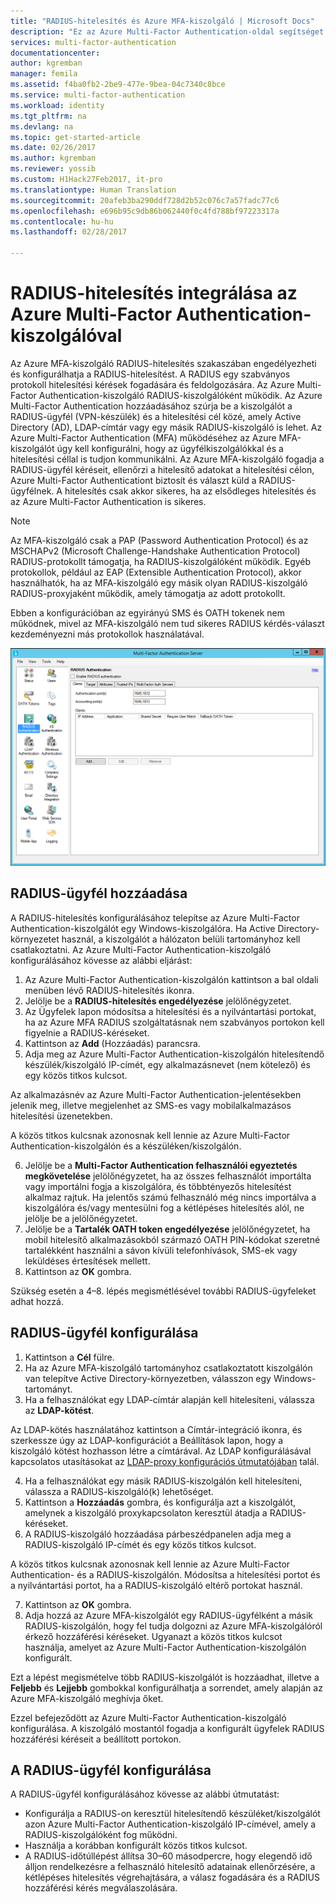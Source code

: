 ```yaml
---
title: "RADIUS-hitelesítés és Azure MFA-kiszolgáló | Microsoft Docs"
description: "Ez az Azure Multi-Factor Authentication-oldal segítséget nyújt a RADIUS-hitelesítés és az Azure Multi-Factor Authentication-kiszolgáló telepítéséhez."
services: multi-factor-authentication
documentationcenter: 
author: kgremban
manager: femila
ms.assetid: f4ba0fb2-2be9-477e-9bea-04c7340c8bce
ms.service: multi-factor-authentication
ms.workload: identity
ms.tgt_pltfrm: na
ms.devlang: na
ms.topic: get-started-article
ms.date: 02/26/2017
ms.author: kgremban
ms.reviewer: yossib
ms.custom: H1Hack27Feb2017, it-pro
ms.translationtype: Human Translation
ms.sourcegitcommit: 20afeb3ba290ddf728d2b52c076c7a57fadc77c6
ms.openlocfilehash: e696b95c9db86b062440f0c4fd788bf97223317a
ms.contentlocale: hu-hu
ms.lasthandoff: 02/28/2017

---
```

# <a name="integrate-radius-authentication-with-azure-multi-factor-authentication-server"></a>RADIUS-hitelesítés integrálása az Azure Multi-Factor Authentication-kiszolgálóval
Az Azure MFA-kiszolgáló RADIUS-hitelesítés szakaszában engedélyezheti és konfigurálhatja a RADIUS-hitelesítést. A RADIUS egy szabványos protokoll hitelesítési kérések fogadására és feldolgozására. Az Azure Multi-Factor Authentication-kiszolgáló RADIUS-kiszolgálóként működik. Az Azure Multi-Factor Authentication hozzáadásához szúrja be a kiszolgálót a RADIUS-ügyfél (VPN-készülék) és a hitelesítési cél közé, amely Active Directory (AD), LDAP-címtár vagy egy másik RADIUS-kiszolgáló is lehet. Az Azure Multi-Factor Authentication (MFA) működéséhez az Azure MFA-kiszolgálót úgy kell konfigurálni, hogy az ügyfélkiszolgálókkal és a hitelesítési céllal is tudjon kommunikálni. Az Azure MFA-kiszolgáló fogadja a RADIUS-ügyfél kéréseit, ellenőrzi a hitelesítő adatokat a hitelesítési célon, Azure Multi-Factor Authenticationt biztosít és választ küld a RADIUS-ügyfélnek. A hitelesítés csak akkor sikeres, ha az elsődleges hitelesítés és az Azure Multi-Factor Authentication is sikeres.

> [!NOTE]
> Az MFA-kiszolgáló csak a PAP (Password Authentication Protocol) és az MSCHAPv2 (Microsoft Challenge-Handshake Authentication Protocol) RADIUS-protokollt támogatja, ha RADIUS-kiszolgálóként működik.  Egyéb protokollok, például az EAP (Extensible Authentication Protocol), akkor használhatók, ha az MFA-kiszolgáló egy másik olyan RADIUS-kiszolgáló RADIUS-proxyjaként működik, amely támogatja az adott protokollt.
>
> Ebben a konfigurációban az egyirányú SMS és OATH tokenek nem működnek, mivel az MFA-kiszolgáló nem tud sikeres RADIUS kérdés-választ kezdeményezni más protokollok használatával.

![Radius-hitelesítés](./media/multi-factor-authentication-get-started-server-rdg/radius.png)

## <a name="add-a-radius-client"></a>RADIUS-ügyfél hozzáadása
A RADIUS-hitelesítés konfigurálásához telepítse az Azure Multi-Factor Authentication-kiszolgálót egy Windows-kiszolgálóra. Ha Active Directory-környezetet használ, a kiszolgálót a hálózaton belüli tartományhoz kell csatlakoztatni. Az Azure Multi-Factor Authentication-kiszolgáló konfigurálásához kövesse az alábbi eljárást:

1. Az Azure Multi-Factor Authentication-kiszolgálón kattintson a bal oldali menüben lévő RADIUS-hitelesítés ikonra.
2. Jelölje be a **RADIUS-hitelesítés engedélyezése** jelölőnégyzetet.
3. Az Ügyfelek lapon módosítsa a hitelesítési és a nyilvántartási portokat, ha az Azure MFA RADIUS szolgáltatásnak nem szabványos portokon kell figyelnie a RADIUS-kéréseket.
4. Kattintson az **Add** (Hozzáadás) parancsra.
5. Adja meg az Azure Multi-Factor Authentication-kiszolgálón hitelesítendő készülék/kiszolgáló IP-címét, egy alkalmazásnevet (nem kötelező) és egy közös titkos kulcsot.

  Az alkalmazásnév az Azure Multi-Factor Authentication-jelentésekben jelenik meg, illetve megjelenhet az SMS-es vagy mobilalkalmazásos hitelesítési üzenetekben.

  A közös titkos kulcsnak azonosnak kell lennie az Azure Multi-Factor Authentication-kiszolgálón és a készüléken/kiszolgálón.

6. Jelölje be a **Multi-Factor Authentication felhasználói egyeztetés megkövetelése** jelölőnégyzetet, ha az összes felhasználót importálta vagy importálni fogja a kiszolgálóra, és többtényezős hitelesítést alkalmaz rajtuk. Ha jelentős számú felhasználó még nincs importálva a kiszolgálóra és/vagy mentesülni fog a kétlépéses hitelesítés alól, ne jelölje be a jelölőnégyzetet.
7. Jelölje be a **Tartalék OATH token engedélyezése** jelölőnégyzetet, ha mobil hitelesítő alkalmazásokból származó OATH PIN-kódokat szeretné tartalékként használni a sávon kívüli telefonhívások, SMS-ek vagy leküldéses értesítések mellett.
8. Kattintson az **OK** gombra.

Szükség esetén a 4–8. lépés megismétlésével további RADIUS-ügyfeleket adhat hozzá.

## <a name="configure-your-radius-client"></a>RADIUS-ügyfél konfigurálása

1. Kattintson a **Cél** fülre.
2. Ha az Azure MFA-kiszolgáló tartományhoz csatlakoztatott kiszolgálón van telepítve Active Directory-környezetben, válasszon egy Windows-tartományt.
3. Ha a felhasználókat egy LDAP-címtár alapján kell hitelesíteni, válassza az **LDAP-kötést**.

  Az LDAP-kötés használatához kattintson a Címtár-integráció ikonra, és szerkessze úgy az LDAP-konfigurációt a Beállítások lapon, hogy a kiszolgáló kötést hozhasson létre a címtárával. Az LDAP konfigurálásával kapcsolatos utasításokat az [LDAP-proxy konfigurációs útmutatójában](multi-factor-authentication-get-started-server-ldap.md) talál.

4. Ha a felhasználókat egy másik RADIUS-kiszolgálón kell hitelesíteni, válassza a RADIUS-kiszolgáló(k) lehetőséget.
5. Kattintson a **Hozzáadás** gombra, és konfigurálja azt a kiszolgálót, amelynek a kiszolgáló proxykapcsolaton keresztül átadja a RADIUS-kéréseket.
6. A RADIUS-kiszolgáló hozzáadása párbeszédpanelen adja meg a RADIUS-kiszolgáló IP-címét és egy közös titkos kulcsot.

  A közös titkos kulcsnak azonosnak kell lennie az Azure Multi-Factor Authentication- és a RADIUS-kiszolgálón. Módosítsa a hitelesítési portot és a nyilvántartási portot, ha a RADIUS-kiszolgáló eltérő portokat használ.

7. Kattintson az **OK** gombra.
8. Adja hozzá az Azure MFA-kiszolgálót egy RADIUS-ügyfélként a másik RADIUS-kiszolgálón, hogy fel tudja dolgozni az Azure MFA-kiszolgálóról érkező hozzáférési kéréseket. Ugyanazt a közös titkos kulcsot használja, amelyet az Azure Multi-Factor Authentication-kiszolgálón konfigurált.

Ezt a lépést megismételve több RADIUS-kiszolgálót is hozzáadhat, illetve a **Feljebb** és **Lejjebb** gombokkal konfigurálhatja a sorrendet, amely alapján az Azure MFA-kiszolgáló meghívja őket.

Ezzel befejeződött az Azure Multi-Factor Authentication-kiszolgáló konfigurálása. A kiszolgáló mostantól fogadja a konfigurált ügyfelek RADIUS hozzáférési kéréseit a beállított portokon.   

## <a name="radius-client-configuration"></a>A RADIUS-ügyfél konfigurálása
A RADIUS-ügyfél konfigurálásához kövesse az alábbi útmutatást:

* Konfigurálja a RADIUS-on keresztül hitelesítendő készüléket/kiszolgálót azon Azure Multi-Factor Authentication-kiszolgáló IP-címével, amely a RADIUS-kiszolgálóként fog működni.
* Használja a korábban konfigurált közös titkos kulcsot.
* A RADIUS-időtúllépést állítsa 30–60 másodpercre, hogy elegendő idő álljon rendelkezésre a felhasználó hitelesítő adatainak ellenőrzésére, a kétlépéses hitelesítés végrehajtására, a válasz fogadására és a RADIUS hozzáférési kérés megválaszolására.

